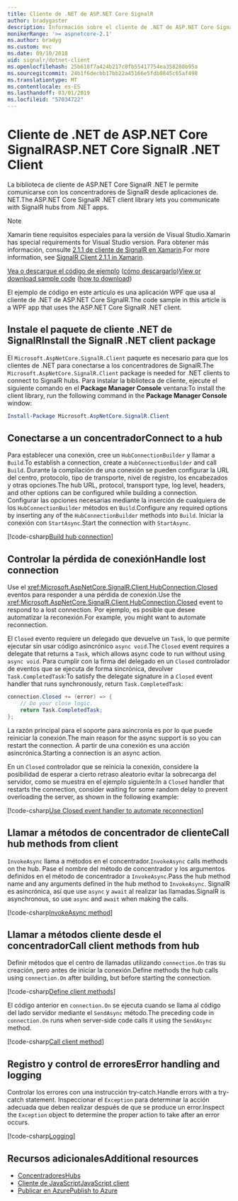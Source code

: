 ```yaml
---
title: Cliente de .NET de ASP.NET Core SignalR
author: bradygaster
description: Información sobre el cliente de .NET de ASP.NET Core SignalR
monikerRange: '>= aspnetcore-2.1'
ms.author: bradyg
ms.custom: mvc
ms.date: 09/10/2018
uid: signalr/dotnet-client
ms.openlocfilehash: 25b618f7a424b217c0fb55417754ea358280b95a
ms.sourcegitcommit: 24b1f6decbb17bb22a45166e5fdb0845c65af498
ms.translationtype: MT
ms.contentlocale: es-ES
ms.lasthandoff: 03/01/2019
ms.locfileid: "57034722"
---
```

# <a name="aspnet-core-signalr-net-client"></a><span data-ttu-id="beda4-103">Cliente de .NET de ASP.NET Core SignalR</span><span class="sxs-lookup"><span data-stu-id="beda4-103">ASP.NET Core SignalR .NET Client</span></span>

<span data-ttu-id="beda4-104">La biblioteca de cliente de ASP.NET Core SignalR .NET le permite comunicarse con los concentradores de SignalR desde aplicaciones de. NET.</span><span class="sxs-lookup"><span data-stu-id="beda4-104">The ASP.NET Core SignalR .NET client library lets you communicate with SignalR hubs from .NET apps.</span></span>

> [!NOTE]
> <span data-ttu-id="beda4-105">Xamarin tiene requisitos especiales para la versión de Visual Studio.</span><span class="sxs-lookup"><span data-stu-id="beda4-105">Xamarin has special requirements for Visual Studio version.</span></span> <span data-ttu-id="beda4-106">Para obtener más información, consulte [2.1.1 de cliente de SignalR en Xamarin](https://github.com/aspnet/Announcements/issues/305).</span><span class="sxs-lookup"><span data-stu-id="beda4-106">For more information, see [SignalR Client 2.1.1 in Xamarin](https://github.com/aspnet/Announcements/issues/305).</span></span>

<span data-ttu-id="beda4-107">[Vea o descargue el código de ejemplo](https://github.com/aspnet/Docs/tree/master/aspnetcore/signalr/dotnet-client/sample) ([cómo descargarlo](xref:index#how-to-download-a-sample))</span><span class="sxs-lookup"><span data-stu-id="beda4-107">[View or download sample code](https://github.com/aspnet/Docs/tree/master/aspnetcore/signalr/dotnet-client/sample) ([how to download](xref:index#how-to-download-a-sample))</span></span>

<span data-ttu-id="beda4-108">El ejemplo de código en este artículo es una aplicación WPF que usa al cliente de .NET de ASP.NET Core SignalR.</span><span class="sxs-lookup"><span data-stu-id="beda4-108">The code sample in this article is a WPF app that uses the ASP.NET Core SignalR .NET client.</span></span>

## <a name="install-the-signalr-net-client-package"></a><span data-ttu-id="beda4-109">Instale el paquete de cliente .NET de SignalR</span><span class="sxs-lookup"><span data-stu-id="beda4-109">Install the SignalR .NET client package</span></span>

<span data-ttu-id="beda4-110">El `Microsoft.AspNetCore.SignalR.Client` paquete es necesario para que los clientes de .NET para conectarse a los concentradores de SignalR.</span><span class="sxs-lookup"><span data-stu-id="beda4-110">The `Microsoft.AspNetCore.SignalR.Client` package is needed for .NET clients to connect to SignalR hubs.</span></span> <span data-ttu-id="beda4-111">Para instalar la biblioteca de cliente, ejecute el siguiente comando en el **Package Manager Console** ventana:</span><span class="sxs-lookup"><span data-stu-id="beda4-111">To install the client library, run the following command in the **Package Manager Console** window:</span></span>

```powershell
Install-Package Microsoft.AspNetCore.SignalR.Client
```

## <a name="connect-to-a-hub"></a><span data-ttu-id="beda4-112">Conectarse a un concentrador</span><span class="sxs-lookup"><span data-stu-id="beda4-112">Connect to a hub</span></span>

<span data-ttu-id="beda4-113">Para establecer una conexión, cree un `HubConnectionBuilder` y llamar a `Build`.</span><span class="sxs-lookup"><span data-stu-id="beda4-113">To establish a connection, create a `HubConnectionBuilder` and call `Build`.</span></span> <span data-ttu-id="beda4-114">Durante la compilación de una conexión se pueden configurar la URL del centro, protocolo, tipo de transporte, nivel de registro, los encabezados y otras opciones.</span><span class="sxs-lookup"><span data-stu-id="beda4-114">The hub URL, protocol, transport type, log level, headers, and other options can be configured while building a connection.</span></span> <span data-ttu-id="beda4-115">Configurar las opciones necesarias mediante la inserción de cualquiera de los `HubConnectionBuilder` métodos en `Build`.</span><span class="sxs-lookup"><span data-stu-id="beda4-115">Configure any required options by inserting any of the `HubConnectionBuilder` methods into `Build`.</span></span> <span data-ttu-id="beda4-116">Iniciar la conexión con `StartAsync`.</span><span class="sxs-lookup"><span data-stu-id="beda4-116">Start the connection with `StartAsync`.</span></span>

[!code-csharp[Build hub connection](dotnet-client/sample/signalrchatclient/MainWindow.xaml.cs?name=snippet_MainWindowClass&highlight=15-17,39)]

## <a name="handle-lost-connection"></a><span data-ttu-id="beda4-117">Controlar la pérdida de conexión</span><span class="sxs-lookup"><span data-stu-id="beda4-117">Handle lost connection</span></span>

<span data-ttu-id="beda4-118">Use el <xref:Microsoft.AspNetCore.SignalR.Client.HubConnection.Closed> eventos para responder a una pérdida de conexión.</span><span class="sxs-lookup"><span data-stu-id="beda4-118">Use the <xref:Microsoft.AspNetCore.SignalR.Client.HubConnection.Closed> event to respond to a lost connection.</span></span> <span data-ttu-id="beda4-119">Por ejemplo, es posible que desee automatizar la reconexión.</span><span class="sxs-lookup"><span data-stu-id="beda4-119">For example, you might want to automate reconnection.</span></span>

<span data-ttu-id="beda4-120">El `Closed` evento requiere un delegado que devuelve un `Task`, lo que permite ejecutar sin usar código asincrónico `async void`.</span><span class="sxs-lookup"><span data-stu-id="beda4-120">The `Closed` event requires a delegate that returns a `Task`, which allows async code to run without using `async void`.</span></span> <span data-ttu-id="beda4-121">Para cumplir con la firma del delegado en un `Closed` controlador de eventos que se ejecuta de forma sincrónica, devolver `Task.CompletedTask`:</span><span class="sxs-lookup"><span data-stu-id="beda4-121">To satisfy the delegate signature in a `Closed` event handler that runs synchronously, return `Task.CompletedTask`:</span></span>

```csharp
connection.Closed += (error) => {
    // Do your close logic.
    return Task.CompletedTask;
};
```

<span data-ttu-id="beda4-122">La razón principal para el soporte para asincronía es por lo que puede reiniciar la conexión.</span><span class="sxs-lookup"><span data-stu-id="beda4-122">The main reason for the async support is so you can restart the connection.</span></span> <span data-ttu-id="beda4-123">A partir de una conexión es una acción asincrónica.</span><span class="sxs-lookup"><span data-stu-id="beda4-123">Starting a connection is an async action.</span></span>

<span data-ttu-id="beda4-124">En un `Closed` controlador que se reinicia la conexión, considere la posibilidad de esperar a cierto retraso aleatorio evitar la sobrecarga del servidor, como se muestra en el ejemplo siguiente:</span><span class="sxs-lookup"><span data-stu-id="beda4-124">In a `Closed` handler that restarts the connection, consider waiting for some random delay to prevent overloading the server, as shown in the following example:</span></span>

[!code-csharp[Use Closed event handler to automate reconnection](dotnet-client/sample/signalrchatclient/MainWindow.xaml.cs?name=snippet_ClosedRestart)]

## <a name="call-hub-methods-from-client"></a><span data-ttu-id="beda4-125">Llamar a métodos de concentrador de cliente</span><span class="sxs-lookup"><span data-stu-id="beda4-125">Call hub methods from client</span></span>

<span data-ttu-id="beda4-126">`InvokeAsync` llama a métodos en el concentrador.</span><span class="sxs-lookup"><span data-stu-id="beda4-126">`InvokeAsync` calls methods on the hub.</span></span> <span data-ttu-id="beda4-127">Pase el nombre del método de concentrador y los argumentos definidos en el método de concentrador a `InvokeAsync`.</span><span class="sxs-lookup"><span data-stu-id="beda4-127">Pass the hub method name and any arguments defined in the hub method to `InvokeAsync`.</span></span> <span data-ttu-id="beda4-128">SignalR es asincrónica, así que use `async` y `await` al realizar las llamadas.</span><span class="sxs-lookup"><span data-stu-id="beda4-128">SignalR is asynchronous, so use `async` and `await` when making the calls.</span></span>

[!code-csharp[InvokeAsync method](dotnet-client/sample/signalrchatclient/MainWindow.xaml.cs?name=snippet_InvokeAsync)]

## <a name="call-client-methods-from-hub"></a><span data-ttu-id="beda4-129">Llamar a métodos cliente desde el concentrador</span><span class="sxs-lookup"><span data-stu-id="beda4-129">Call client methods from hub</span></span>

<span data-ttu-id="beda4-130">Definir métodos que el centro de llamadas utilizando `connection.On` tras su creación, pero antes de iniciar la conexión.</span><span class="sxs-lookup"><span data-stu-id="beda4-130">Define methods the hub calls using `connection.On` after building, but before starting the connection.</span></span>

[!code-csharp[Define client methods](dotnet-client/sample/signalrchatclient/MainWindow.xaml.cs?name=snippet_ConnectionOn)]

<span data-ttu-id="beda4-131">El código anterior en `connection.On` se ejecuta cuando se llama al código del lado servidor mediante el `SendAsync` método.</span><span class="sxs-lookup"><span data-stu-id="beda4-131">The preceding code in `connection.On` runs when server-side code calls it using the `SendAsync` method.</span></span>

[!code-csharp[Call client method](dotnet-client/sample/signalrchat/hubs/chathub.cs?name=snippet_SendMessage)]

## <a name="error-handling-and-logging"></a><span data-ttu-id="beda4-132">Registro y control de errores</span><span class="sxs-lookup"><span data-stu-id="beda4-132">Error handling and logging</span></span>

<span data-ttu-id="beda4-133">Controlar los errores con una instrucción try-catch.</span><span class="sxs-lookup"><span data-stu-id="beda4-133">Handle errors with a try-catch statement.</span></span> <span data-ttu-id="beda4-134">Inspeccionar el `Exception` para determinar la acción adecuada que deben realizar después de que se produce un error.</span><span class="sxs-lookup"><span data-stu-id="beda4-134">Inspect the `Exception` object to determine the proper action to take after an error occurs.</span></span>

[!code-csharp[Logging](dotnet-client/sample/signalrchatclient/MainWindow.xaml.cs?name=snippet_ErrorHandling)]

## <a name="additional-resources"></a><span data-ttu-id="beda4-135">Recursos adicionales</span><span class="sxs-lookup"><span data-stu-id="beda4-135">Additional resources</span></span>

* [<span data-ttu-id="beda4-136">Concentradores</span><span class="sxs-lookup"><span data-stu-id="beda4-136">Hubs</span></span>](xref:signalr/hubs)
* [<span data-ttu-id="beda4-137">Cliente de JavaScript</span><span class="sxs-lookup"><span data-stu-id="beda4-137">JavaScript client</span></span>](xref:signalr/javascript-client)
* [<span data-ttu-id="beda4-138">Publicar en Azure</span><span class="sxs-lookup"><span data-stu-id="beda4-138">Publish to Azure</span></span>](xref:signalr/publish-to-azure-web-app)
